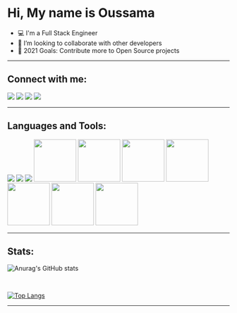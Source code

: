 # Hi, My name is Oussama

- 💻 I'm a Full Stack Engineer
- 👯 I’m looking to collaborate with other developers 
- 🥅 2021 Goals: Contribute more to Open Source projects

<hr />

## Connect with me:

[<img src="https://img.icons8.com/color/48/000000/domain--v1.png"/>](https://oussamaelar.github.io/portfolio_oussama/)
[<img src="https://img.icons8.com/color/48/000000/linkedin.png"/>](https://www.linkedin.com/in/oussama-el-arabi-b67b1686/) 
[<img src="https://img.icons8.com/color/48/000000/twitter--v1.png"/>](https://twitter.com/Oussama58025209)
[<img src="https://img.icons8.com/color/48/000000/instagram-new--v1.png"/>](https://www.instagram.com/oussama.elarabi/)

<hr />

## Languages and Tools:

<img src="https://img.icons8.com/color/96/000000/javascript--v1.png"/> <img src="https://img.icons8.com/color/96/000000/ruby-programming-language.png"/>
<img src="https://img.icons8.com/color/96/000000/heroku.png"/>
<img src="https://cdn.jsdelivr.net/gh/devicons/devicon/icons/react/react-original.svg" hight='96' width='96'/>
<img src="https://cdn.jsdelivr.net/gh/devicons/devicon/icons/rails/rails-original-wordmark.svg" hight='96' width='96'/>
<img src="https://cdn.jsdelivr.net/gh/devicons/devicon/icons/nodejs/nodejs-original.svg" hight='96' width='96'/>
<img src="https://cdn.jsdelivr.net/gh/devicons/devicon/icons/express/express-original-wordmark.svg" hight='96' width='96'/>
<img src="https://cdn.jsdelivr.net/gh/devicons/devicon/icons/postgresql/postgresql-original-wordmark.svg" hight='96' width='96'/>
<img src="https://cdn.jsdelivr.net/gh/devicons/devicon/icons/mongodb/mongodb-original-wordmark.svg" hight='96' width='96'/>
<img src="https://cdn.jsdelivr.net/gh/devicons/devicon/icons/amazonwebservices/amazonwebservices-plain-wordmark.svg" hight='96' width='96'/>

<hr />

## Stats:


![Anurag's GitHub stats](https://github-readme-stats.vercel.app/api?username=OussamaElar&show_icons=true&theme=dark)

<br />

[![Top Langs](https://github-readme-stats.vercel.app/api/top-langs/?username=OussamaElar&layout=compact)](https://github.com/anuraghazra/github-readme-stats)

<hr />
<!---
OussamaElar/OussamaElar is a ✨ special ✨ repository because its `README.md` (this file) appears on your GitHub profile.
You can click the Preview link to take a look at your changes.
--->
